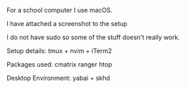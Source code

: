 For a school computer I use macOS.

I have attached a screenshot to the setup

I do not have sudo so some of the stuff doesn't really work.

Setup details:
tmux + nvim + iTerm2

Packages used:
cmatrix ranger htop

Desktop Environment:
yabai + skhd
